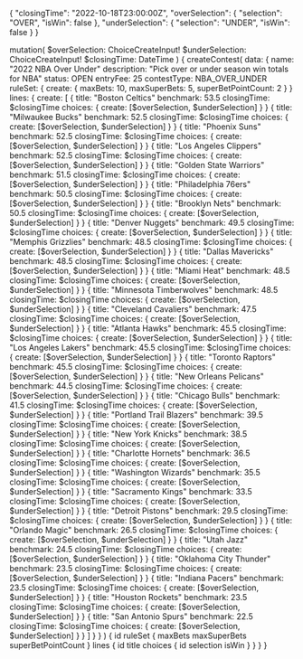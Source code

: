 {
    "closingTime": "2022-10-18T23:00:00Z",
    "overSelection": {
                    "selection": "OVER",
                    "isWin": false
    },
    "underSelection": {
                    "selection": "UNDER",
                    "isWin": false
                  }
  }

mutation(
    $overSelection: ChoiceCreateInput!
    $underSelection: ChoiceCreateInput!
    $closingTime: DateTime
  ) {
    createContest(
      data: {
        name: "2022 NBA Over Under"
        description: "Pick over or under season win totals for NBA"
        status: OPEN
        entryFee: 25
        contestType: NBA_OVER_UNDER
        ruleSet: {
          create: { maxBets: 10, maxSuperBets: 5, superBetPointCount: 2 }
        }
        lines: {
          create: [
            {
              title: "Boston Celtics"
              benchmark: 53.5
              closingTime: $closingTime
              choices: { create: [$overSelection, $underSelection] }
            }
            {
              title: "Milwaukee Bucks"
              benchmark: 52.5
              closingTime: $closingTime
              choices: { create: [$overSelection, $underSelection] }
            }
            {
              title: "Phoenix Suns"
              benchmark: 52.5
              closingTime: $closingTime
              choices: { create: [$overSelection, $underSelection] }
            }
            {
              title: "Los Angeles Clippers"
              benchmark: 52.5
              closingTime: $closingTime
              choices: { create: [$overSelection, $underSelection] }
            }
            {
              title: "Golden State Warriors"
              benchmark: 51.5
              closingTime: $closingTime
              choices: { create: [$overSelection, $underSelection] }
            }
            {
              title: "Philadelphia 76ers"
              benchmark: 50.5
              closingTime: $closingTime
              choices: { create: [$overSelection, $underSelection] }
            }
            {
              title: "Brooklyn Nets"
              benchmark: 50.5
              closingTime: $closingTime
              choices: { create: [$overSelection, $underSelection] }
            }
            {
              title: "Denver Nuggets"
              benchmark: 49.5
              closingTime: $closingTime
              choices: { create: [$overSelection, $underSelection] }
            }
            {
              title: "Memphis Grizzlies"
              benchmark: 48.5
              closingTime: $closingTime
              choices: { create: [$overSelection, $underSelection] }
            }
            {
              title: "Dallas Mavericks"
              benchmark: 48.5
              closingTime: $closingTime
              choices: { create: [$overSelection, $underSelection] }
            }
            {
              title: "Miami Heat"
              benchmark: 48.5
              closingTime: $closingTime
              choices: { create: [$overSelection, $underSelection] }
            }
            {
              title: "Minnesota Timberwolves"
              benchmark: 48.5
              closingTime: $closingTime
              choices: { create: [$overSelection, $underSelection] }
            }
            {
              title: "Cleveland Cavaliers"
              benchmark: 47.5
              closingTime: $closingTime
              choices: { create: [$overSelection, $underSelection] }
            }
            {
              title: "Atlanta Hawks"
              benchmark: 45.5
              closingTime: $closingTime
              choices: { create: [$overSelection, $underSelection] }
            }
            {
              title: "Los Angeles Lakers"
              benchmark: 45.5
              closingTime: $closingTime
              choices: { create: [$overSelection, $underSelection] }
            }
            {
              title: "Toronto Raptors"
              benchmark: 45.5
              closingTime: $closingTime
              choices: { create: [$overSelection, $underSelection] }
            }
            {
              title: "New Orleans Pelicans"
              benchmark: 44.5
              closingTime: $closingTime
              choices: { create: [$overSelection, $underSelection] }
            }
            {
              title: "Chicago Bulls"
              benchmark: 41.5
              closingTime: $closingTime
              choices: { create: [$overSelection, $underSelection] }
            }
            {
              title: "Portland Trail Blazers"
              benchmark: 39.5
              closingTime: $closingTime
              choices: { create: [$overSelection, $underSelection] }
            }
            {
              title: "New York Knicks"
              benchmark: 38.5
              closingTime: $closingTime
              choices: { create: [$overSelection, $underSelection] }
            }
            {
              title: "Charlotte Hornets"
              benchmark: 36.5
              closingTime: $closingTime
              choices: { create: [$overSelection, $underSelection] }
            }
            {
              title: "Washington Wizards"
              benchmark: 35.5
              closingTime: $closingTime
              choices: { create: [$overSelection, $underSelection] }
            }
            {
              title: "Sacramento Kings"
              benchmark: 33.5
              closingTime: $closingTime
              choices: { create: [$overSelection, $underSelection] }
            }
            {
              title: "Detroit Pistons"
              benchmark: 29.5
              closingTime: $closingTime
              choices: { create: [$overSelection, $underSelection] }
            }
            {
              title: "Orlando Magic"
              benchmark: 26.5
              closingTime: $closingTime
              choices: { create: [$overSelection, $underSelection] }
            }
            {
              title: "Utah Jazz"
              benchmark: 24.5
              closingTime: $closingTime
              choices: { create: [$overSelection, $underSelection] }
            }
            {
              title: "Oklahoma City Thunder"
              benchmark: 23.5
              closingTime: $closingTime
              choices: { create: [$overSelection, $underSelection] }
            }
            {
              title: "Indiana Pacers"
              benchmark: 23.5
              closingTime: $closingTime
              choices: { create: [$overSelection, $underSelection] }
            }
            {
              title: "Houston Rockets"
              benchmark: 23.5
              closingTime: $closingTime
              choices: { create: [$overSelection, $underSelection] }
            }
            {
              title: "San Antonio Spurs"
              benchmark: 22.5
              closingTime: $closingTime
              choices: { create: [$overSelection, $underSelection] }
            }
          ]
        }
      }
    ) {
      id
      ruleSet {
        maxBets
        maxSuperBets
        superBetPointCount
      }
      lines {
        id
        title
        choices {
          id
          selection
          isWin
        }
      }
    }
  }
  
